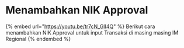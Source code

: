 # Menambahkan NIK Approval

{% embed url="https://youtu.be/tr7cN_GlI4Q" %}
Berikut cara menambahkan NIK Approval untuk input Transaksi di masing masing IM Regional
{% endembed %}
